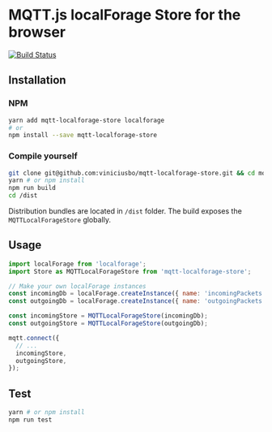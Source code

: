 # MQTT.js localForage Store for the browser

[![Build Status](https://api.travis-ci.org/viniciusbo/mqtt-localforage-store.svg?branch=master)](https://travis-ci.org/viniciusbo/mqtt-localforage-store)

## Installation

### NPM

```sh
yarn add mqtt-localforage-store localforage
# or
npm install --save mqtt-localforage-store
```

### Compile yourself

```sh
git clone git@github.com:viniciusbo/mqtt-localforage-store.git && cd mqtt-localforage-store
yarn # or npm install
npm run build
cd /dist
```

Distribution bundles are located in `/dist` folder. The build exposes the `MQTTLocalForageStore` globally.

## Usage

```javascript
import localForage from 'localforage';
import Store as MQTTLocalForageStore from 'mqtt-localforage-store';

// Make your own localForage instances
const incomingDb = localForage.createInstance({ name: 'incomingPackets' });
const outgoingDb = localForage.createInstance({ name: 'outgoingPackets' });

const incomingStore = MQTTLocalForageStore(incomingDb);
const outgoingStore = MQTTLocalForageStore(outgoingDb);

mqtt.connect({
  // ...
  incomingStore,
  outgoingStore,
});
```

## Test

```sh
yarn # or npm install
npm run test
```